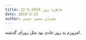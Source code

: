 ```yaml
---
title: خاطره روز 2019-5-22
date: 2019-5-22
author: شعبان محمد حسنی
---
```


امروزم یه روز عادی بود مثل روزای گذشته.
